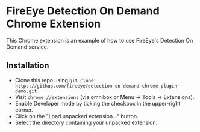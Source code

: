 # FireEye Detection On Demand Chrome Extension
This Chrome extension is an example of how to use FireEye's Detection On Demand service.

## Installation
 * Clone this repo using `git clone https://github.com/fireeye/detection-on-demand-chrome-plugin-demo.git`
 * Visit `chrome://extensions` (via omnibox or Menu -> Tools -> Extensions).
 * Enable Developer mode by ticking the checkbox in the upper-right corner.
 * Click on the "Load unpacked extension..." button.
 * Select the directory containing your unpacked extension.
